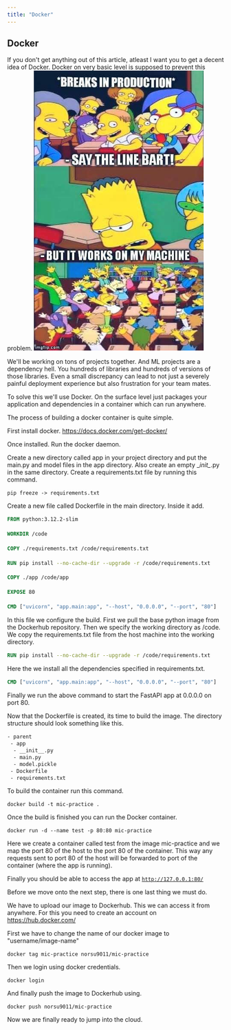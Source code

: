 ```yaml
---
title: "Docker"
---
```



## Docker

If you don't get anything out of this article, atleast I want you to get a decent idea of Docker. Docker on very basic level is supposed to prevent this problem.
![](Pastedimage20240324222704.png)

We'll be working on tons of projects together. And ML projects are a dependency hell. You hundreds of libraries and hundreds of versions of those libraries. Even a small discrepancy can lead to not just a severely painful deployment experience but also frustration for your team mates.

To solve this we'll use Docker. On the surface level just packages your application and dependencies in a container which can run anywhere.

The process of building a docker container is quite simple.

First install docker.
<https://docs.docker.com/get-docker/>

Once installed. Run the docker daemon.

Create a new directory called app in your project directory and put the main.py and model files in the app directory. Also create an empty \__init\__.py in the same directory. Create a requirements.txt file by running this command.

~~~
pip freeze -> requirements.txt
~~~

Create a new file called Dockerfile in the main directory. Inside it add.

~~~Dockerfile
FROM python:3.12.2-slim

WORKDIR /code

COPY ./requirements.txt /code/requirements.txt 

RUN pip install --no-cache-dir --upgrade -r /code/requirements.txt

COPY ./app /code/app

EXPOSE 80

CMD ["uvicorn", "app.main:app", "--host", "0.0.0.0", "--port", "80"]
~~~

In this file we configure the build. First we pull the base python image from the Dockerhub repository. Then we specify the working directory as /code. We copy the requirements.txt file from the host machine into the working directory.

~~~Dockerfile
RUN pip install --no-cache-dir --upgrade -r /code/requirements.txt
~~~

Here the we install all the dependencies specified in requirements.txt.

~~~Dockerfile
CMD ["uvicorn", "app.main:app", "--host", "0.0.0.0", "--port", "80"]
~~~

Finally we run the above command to start the FastAPI app at 0.0.0.0 on port 80.

Now that the Dockerfile is created, its time to build the image.
The directory structure should look something like this.

~~~
- parent
 - app
  - __init__.py
  - main.py
  - model.pickle
 - Dockerfile
 - requirements.txt
~~~

To build the container run this command.

~~~
docker build -t mic-practice . 
~~~

Once the build is finished you can run the Docker container.

~~~
docker run -d --name test -p 80:80 mic-practice   
~~~

Here we create a container called test from the image mic-practice and we map the port 80 of the host to the port 80 of the container. This way any requests sent to port 80 of the host will be forwarded to port of the container (where the app is running).

Finally you should be able to access the app at <code>http://127.0.0.1:80/</code>

Before we move onto the next step, there is one last thing we must do.

We have to upload our image to Dockerhub. This we can access it from anywhere. For this you need to create an account on <https://hub.docker.com/>

First we have to change the name of our docker image to "username/image-name"

~~~
docker tag mic-practice norsu9011/mic-practice
~~~

Then we login using docker credentials.

~~~
docker login
~~~

And finally push the image to Dockerhub using.

~~~
docker push norsu9011/mic-practice
~~~

Now we are finally ready to jump into the cloud.
